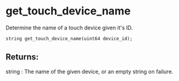 # get_touch_device_name
Determine the name of a touch device given it's ID.

`string get_touch_device_name(uint64 device_id);`

## Returns:
string : The name of the given device, or an empty string on failure.
